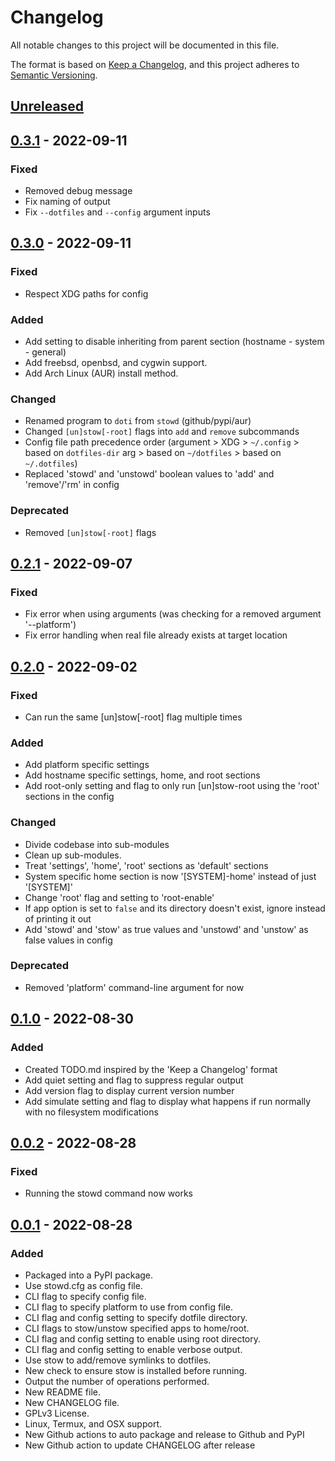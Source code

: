 # Changelog

All notable changes to this project will be documented in this file.

The format is based on [Keep a Changelog](https://keepachangelog.com/en/1.0.0/),
and this project adheres to [Semantic Versioning](https://semver.org/spec/v2.0.0.html).

## [Unreleased]

## [0.3.1] - 2022-09-11

### Fixed

- Removed debug message
- Fix naming of output
- Fix `--dotfiles` and `--config` argument inputs

## [0.3.0] - 2022-09-11

### Fixed

- Respect XDG paths for config

### Added

- Add setting to disable inheriting from parent section (hostname - system - general)
- Add freebsd, openbsd, and cygwin support.
- Add Arch Linux (AUR) install method.

### Changed

- Renamed program to `doti` from `stowd` (github/pypi/aur)
- Changed `[un]stow[-root]` flags into `add` and `remove` subcommands
- Config file path precedence order (argument > XDG > `~/.config` > based on `dotfiles-dir` arg > based on `~/dotfiles` > based on `~/.dotfiles`)
- Replaced 'stowd' and 'unstowd' boolean values to 'add' and 'remove'/'rm' in config

### Deprecated

- Removed `[un]stow[-root]` flags

## [0.2.1] - 2022-09-07

### Fixed

- Fix error when using arguments (was checking for a removed argument '--platform')
- Fix error handling when real file already exists at target location

## [0.2.0] - 2022-09-02

### Fixed

- Can run the same [un]stow[-root] flag multiple times

### Added

- Add platform specific settings
- Add hostname specific settings, home, and root sections
- Add root-only setting and flag to only run [un]stow-root using the 'root' sections in the config

### Changed

- Divide codebase into sub-modules
- Clean up sub-modules.
- Treat 'settings', 'home', 'root' sections as 'default' sections
- System specific home section is now '[SYSTEM]-home' instead of just '[SYSTEM]'
- Change 'root' flag and setting to 'root-enable'
- If app option is set to `false` and its directory doesn't exist, ignore instead of printing it out
- Add 'stowd' and 'stow' as true values and 'unstowd' and 'unstow' as false values in config

### Deprecated

- Removed 'platform' command-line argument for now

## [0.1.0] - 2022-08-30

### Added

- Created TODO.md inspired by the 'Keep a Changelog' format
- Add quiet setting and flag to suppress regular output
- Add version flag to display current version number
- Add simulate setting and flag to display what happens if run normally with no filesystem modifications

## [0.0.2] - 2022-08-28

### Fixed

- Running the stowd command now works

## [0.0.1] - 2022-08-28

### Added

- Packaged into a PyPI package.
- Use stowd.cfg as config file.
- CLI flag to specify config file.
- CLI flag to specify platform to use from config file.
- CLI flag and config setting to specify dotfile directory.
- CLI flags to stow/unstow specified apps to home/root.
- CLI flag and config setting to enable using root directory.
- CLI flag and config setting to enable verbose output.
- Use stow to add/remove symlinks to dotfiles.
- New check to ensure stow is installed before running.
- Output the number of operations performed.
- New README file.
- New CHANGELOG file.
- GPLv3 License.
- Linux, Termux, and OSX support.
- New Github actions to auto package and release to Github and PyPI
- New Github action to update CHANGELOG after release

[unreleased]: https://github.com/ghassan0/stowd/compare/v0.3.1...HEAD
[0.3.1]: https://github.com/ghassan0/stowd/compare/v0.3.0...v0.3.1
[0.3.0]: https://github.com/ghassan0/stowd/compare/v0.2.1...v0.3.0
[0.2.1]: https://github.com/ghassan0/stowd/compare/v0.2.0...v0.2.1
[0.2.0]: https://github.com/ghassan0/stowd/compare/v0.1.0...v0.2.0
[0.1.0]: https://github.com/ghassan0/stowd/compare/v0.0.2...v0.1.0
[0.0.2]: https://github.com/ghassan0/stowd/compare/v0.0.1...v0.0.2
[0.0.1]: https://github.com/ghassan0/stowd/releases/tag/v0.0.1
